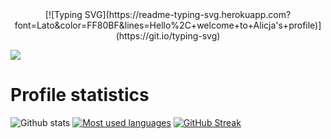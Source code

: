 <div align="center">
[![Typing SVG](https://readme-typing-svg.herokuapp.com?font=Lato&color=FF80BF&lines=Hello%2C+welcome+to+Alicja's+profile)](https://git.io/typing-svg)
</div>

<!--
**LightFelicis/LightFelicis** is a ✨ _special_ ✨ repository because its `README.md` (this file) appears on your GitHub profile.

Here are some ideas to get you started:

- 🔭 I’m currently working on ...
- 🌱 I’m currently learning ...
- 👯 I’m looking to collaborate on ...
- 🤔 I’m looking for help with ...
- 💬 Ask me about ...
- 📫 How to reach me: ...
- 😄 Pronouns: ...
- ⚡ Fun fact: ...
-->


![](https://komarev.com/ghpvc/?username=LightFelicis&color=FF9580)

# Profile statistics

![Github stats](https://github-readme-stats.vercel.app/api?username=LightFelicis&show_icons=true&theme=dracula)
[![Most used languages](https://github-readme-stats.vercel.app/api/top-langs/?username=LightFelicis&count_private=true&include_all_commits=true&theme=dracula&layout=compact&langs_count=8)](https://github.com/anuraghazra/github-readme-stats)
[![GitHub Streak](https://github-readme-streak-stats.herokuapp.com?user=LightFelicis&theme=dracula)](https://git.io/streak-stats)


